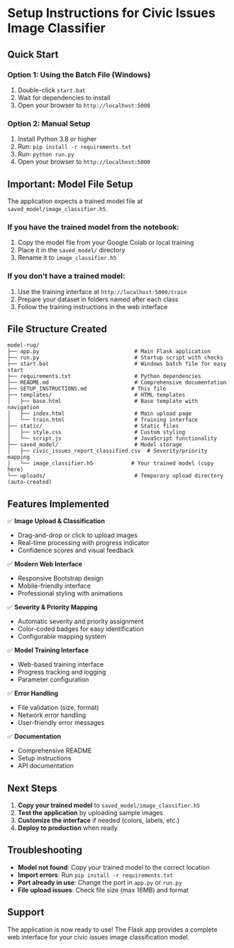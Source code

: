 # Setup Instructions for Civic Issues Image Classifier

## Quick Start

### Option 1: Using the Batch File (Windows)
1. Double-click `start.bat`
2. Wait for dependencies to install
3. Open your browser to `http://localhost:5000`

### Option 2: Manual Setup
1. Install Python 3.8 or higher
2. Run: `pip install -r requirements.txt`
3. Run: `python run.py`
4. Open your browser to `http://localhost:5000`

## Important: Model File Setup

The application expects a trained model file at `saved_model/image_classifier.h5`. 

### If you have the trained model from the notebook:
1. Copy the model file from your Google Colab or local training
2. Place it in the `saved_model/` directory
3. Rename it to `image_classifier.h5`

### If you don't have a trained model:
1. Use the training interface at `http://localhost:5000/train`
2. Prepare your dataset in folders named after each class
3. Follow the training instructions in the web interface

## File Structure Created

```
model-rug/
├── app.py                              # Main Flask application
├── run.py                              # Startup script with checks
├── start.bat                           # Windows batch file for easy start
├── requirements.txt                    # Python dependencies
├── README.md                           # Comprehensive documentation
├── SETUP_INSTRUCTIONS.md              # This file
├── templates/                          # HTML templates
│   ├── base.html                       # Base template with navigation
│   ├── index.html                      # Main upload page
│   └── train.html                      # Training interface
├── static/                             # Static files
│   ├── style.css                       # Custom styling
│   └── script.js                       # JavaScript functionality
├── saved_model/                        # Model storage
│   ├── civic_issues_report_classified.csv  # Severity/priority mapping
│   └── image_classifier.h5            # Your trained model (copy here)
└── uploads/                            # Temporary upload directory (auto-created)
```

## Features Implemented

✅ **Image Upload & Classification**
- Drag-and-drop or click to upload images
- Real-time processing with progress indicator
- Confidence scores and visual feedback

✅ **Modern Web Interface**
- Responsive Bootstrap design
- Mobile-friendly interface
- Professional styling with animations

✅ **Severity & Priority Mapping**
- Automatic severity and priority assignment
- Color-coded badges for easy identification
- Configurable mapping system

✅ **Model Training Interface**
- Web-based training interface
- Progress tracking and logging
- Parameter configuration

✅ **Error Handling**
- File validation (size, format)
- Network error handling
- User-friendly error messages

✅ **Documentation**
- Comprehensive README
- Setup instructions
- API documentation

## Next Steps

1. **Copy your trained model** to `saved_model/image_classifier.h5`
2. **Test the application** by uploading sample images
3. **Customize the interface** if needed (colors, labels, etc.)
4. **Deploy to production** when ready

## Troubleshooting

- **Model not found**: Copy your trained model to the correct location
- **Import errors**: Run `pip install -r requirements.txt`
- **Port already in use**: Change the port in `app.py` or `run.py`
- **File upload issues**: Check file size (max 16MB) and format

## Support

The application is now ready to use! The Flask app provides a complete web interface for your civic issues image classification model.

